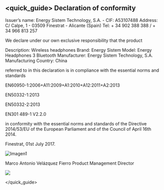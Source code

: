## <quick_guide> Declaration of conformity

Issuer’s name: Energy Sistem Technology, S.A. - CIF: A53107488 
Address: C/ Calpe, 1 - 03509 Finestrat - Alicante (Spain)
Tel: + 34 902 388 388 / + 34 966 813 257 

We declare under our own exclusive responsibility that the product

Description: Wireless headphones 
Brand: Energy Sistem 
Model: Energy Headphones 3 Bluetooth 
Manufacturer: Energy Sistem Technology, S.A. 
Manufacturing Country:  China 

referred to in this declaration is in compliance with the essential norms and standards

EN60950-1:2006+A11:2009+A1:2010+A12:2011+A2:2013

EN50332-1:2013

EN50332-2:2013

EN301 489-1 V2.2.0


in conformity with the essential norms and standards of the Directive 2014/53/EU of the European Parliament and of the Council of April 16th 2014.

Finestrat, 01st July 2017.

![Imagen1](http://static.energysistem.com/images/manuals/42833/5915cdf54910a.jpg)

Marco Antonio Velázquez Fierro
Product Management Director

![](http://static.energysistem.com/images/manuals/39052/54887c2a4f567.jpg)

</quick_guide>

